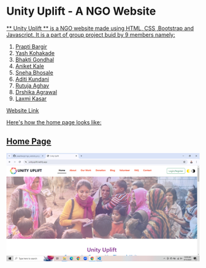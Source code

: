 # Unity Uplift - A NGO Website

<u>** Unity Uplift **<u> is a NGO website made using HTML, CSS ,Bootstrap and Javascript. It is a part of group project buid by 9 members namely:
1. Prapti Bargir
2. Yash Kohakade
3. Bhakti Gondhal
4. Aniket Kale
5. Sneha Bhosale
6. Aditi Kundani
7. Rutuja Aghav
8. Drshika Agrawal
9. Laxmi Kasar

[Website Link](https://unityuplift.netlify.app/)

Here's how the home page looks like:

## Home Page
![Home page](images/readme/Screenshot%20(215).png)



